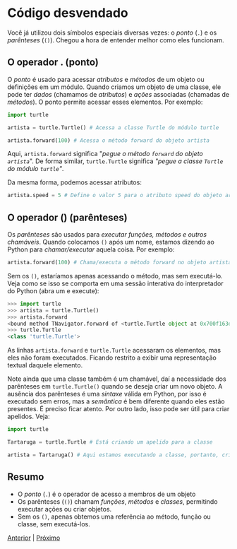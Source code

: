 # Código desvendado

Você já utilizou dois símbolos especiais diversas vezes: o *ponto* (`.`) e os
*parênteses* (`()`). Chegou a hora de entender melhor como eles funcionam.

## O operador . (ponto)

O *ponto* é usado para acessar *atributos* e *métodos* de um objeto ou
definições em um módulo. Quando criamos um objeto de uma classe, ele pode ter
*dados* (chamamos de *atributos*) e *ações*  associadas (chamadas de
*métodos*). O ponto permite acessar esses elementos. Por exemplo:

```python
import turtle

artista = turtle.Turtle() # Acessa a classe Turtle do módulo turtle

artista.forward(100) # Acessa o método forward do objeto artista
```

Aqui, `artista.forward` significa "*pegue o método `forward` do objeto
`artista`*". De forma similar,  `turtle.Turtle` significa *"pegue a classe
`Turtle` do módulo `turtle`"*. 

Da mesma forma, podemos acessar atributos:

```python
artista.speed = 5 # Define o valor 5 para o atributo speed do objeto artista
```


## O operador () (parênteses)

Os *parênteses* são usados para *executar funções, métodos e outros chamáveis*.
Quando colocamos `()` após um nome, estamos dizendo ao Python para
*chamar/executar* aquela coisa. Por exemplo:

```python
artista.forward(100) # Chama/executa o método forward no objeto artista 
```

Sem os `()`, estaríamos apenas acessando o método, mas sem executá-lo.
Veja como se isso se comporta em uma sessão interativa do interpretador
do Python (abra um e execute):

```python
>>> import turtle
>>> artista = turtle.Turtle()
>>> artista.forward
<bound method TNavigator.forward of <turtle.Turtle object at 0x700f163db5c0>>
>>> turtle.Turtle
<class 'turtle.Turtle'>
```

As linhas `artista.forward` e `turtle.Turtle` acessaram os elementos, mas eles
não foram executados. Ficando restrito a exibir uma representação textual 
daquele elemento.

Note ainda que uma classe também é um chamável, daí a necessidade dos
parênteses em `turtle.Turtle()` quando se deseja criar um novo objeto.
A ausência dos parênteses é uma *sintaxe* válida em Python, por isso é 
executado sem erros, mas a *semântica* é bem diferente quando eles estão
presentes. É preciso ficar atento. Por outro lado, isso pode ser útil para 
criar apelidos. Veja:

```python
import turtle

Tartaruga = turtle.Turtle # Está criando um apelido para a classe

artista = Tartaruga() # Aqui estamos executando a classe, portanto, criando o objeto
```

## Resumo

- O *ponto* (`.`) é o operador de acesso a membros de um objeto
- Os parênteses (`()`) chamam *funções*, *métodos* e *classes*, permitindo 
executar ações ou criar objetos.
- Sem os `()`, apenas obtemos uma referência ao método, função ou classe, sem
executá-los.

[Anterior](05_triangulo.md) | [Próximo](06_retangulo.md)
